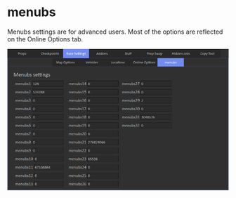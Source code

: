 # menubs

Menubs settings are for advanced users. Most of the options are reflected on the Online Options tab.

![Img1](../../assets/images/race-settings/img05.png)